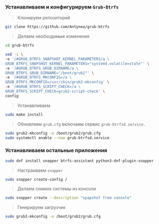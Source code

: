 ### Устанавливаем и конфигурируем `Grub-Btrfs`

>Клонируем репозиторий
```bash
git clone https://github.com/Antynea/grub-btrfs
```

>Делаем необходимые изменения
```bash
cd grub-btrfs

sed -i \
-e '/#GRUB_BTRFS_SNAPSHOT_KERNEL_PARAMETERS/a \
GRUB_BTRFS_SNAPSHOT_KERNEL_PARAMETERS="systemd.volatile=state"' \
-e '/#GRUB_BTRFS_GRUB_DIRNAME/a \
GRUB_BTRFS_GRUB_DIRNAME="/boot/grub2"' \
-e '/#GRUB_BTRFS_MKCONFIG=/a \
GRUB_BTRFS_MKCONFIG=/usr/sbin/grub2-mkconfig' \
-e '/#GRUB_BTRFS_SCRIPT_CHECK=/a \
GRUB_BTRFS_SCRIPT_CHECK=grub2-script-check' \
config
```

>Устанавливаем
```bash
sudo make install
```

>Обновляем `grub.cfg` включаем сервис `grub-btrfsd.service.`
```bash
sudo grub2-mkconfig -o /boot/grub2/grub.cfg
sudo systemctl enable --now grub-btrfsd.service
```

### Устанавливаем остальные приложения
```bash
sudo dnf install snapper btrfs-assistant python3-dnf-plugin-snapper
```

>Настраиваем `snapper`
```bash
sudo snapper create-config /
```

>Делаем снимок системы из консоли
```bash
sudo snapper create --description "spapshot from console"
```

>Генерируем загрузчик
```bash
sudo grub2-mkconfig -o /boot/grub2/grub.cfg
```